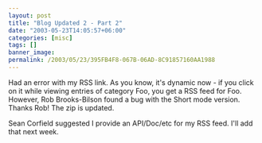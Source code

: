 ```yaml
---
layout: post
title: "Blog Updated 2 - Part 2"
date: "2003-05-23T14:05:57+06:00"
categories: [misc]
tags: []
banner_image: 
permalink: /2003/05/23/395FB4F8-067B-06AD-8C91857160AA1988
---
```


Had an error with my RSS link. As you know, it's dynamic now - if you click on it while viewing entries of category Foo, you get a RSS feed for Foo. However, Rob Brooks-Bilson found a bug with the Short mode version. Thanks Rob! The zip is updated.

Sean Corfield suggested I provide an API/Doc/etc for my RSS feed. I'll add that next week.